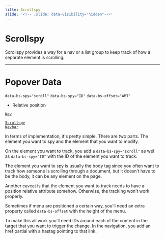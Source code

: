 ```yaml
---
title: Scrollspy
slide: '<!-- .slide: data-visibility="hidden"-->'
---
```


<!-- .slide: data-state="layout-title" class="bg-dark"-->

# Scrollspy

> >

Scrollspy provides a way for a nav or a list group to keep track of how a separate element is scrolling.

---

# Popover Data

`data-bs-spy="scroll"` `data-bs-spy="ID"` `data-bs-offset="AMT"`

- Relative position

<a href="https://codepen.io/planetoftheweb/pen/ZELqNqJ?editors=1000" target="_blank"><code class="code-royal">Nav</code></a>

<a href="https://codepen.io/planetoftheweb/pen/LYxXxBP?editors=1000" target="_blank"><code class="code-royal">Scrollspy Navbar</code></a>

> >

In terms of implementation, it's pretty simple. There are two parts. The element you want to spy and the element that you want to modify.

On the element you want to track, you add a `data-bs-spy="scroll"` as wel as `data-bs-spy="ID"` with the ID of the element you want to track.

The element you want to spy is usually the body tag since you often want to track how someone is scrolling through a document, but it doesn't have to be the body, it can be any element on the page.

Another caveat is that the element you want to track needs to have a position relative attribute somehow. Otherwise, the tracking won't work properly.

Sometimes if menu are positioned a certain way, you'll need an extra property called `data-bs-offset` with the height of the menu.

To make this all work you'll need IDs around each of the content in the target that you want to trigger the change. In the navigation, you add an href partial with a hastag pointing to that link.
